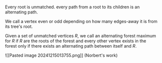 Every root is unmatched. every path from a root to its children is an alternating path.

We call a vertex even or odd depending on how many edges-away it is from its tree's root.

Given a set of unmatched vertices $R$, we call an alternating forest maximum for $R$ if $R$ are the roots of the forest and every other vertex exists in the forest only if there exists an alternating path between itself and $R$. 

![[Pasted image 20241215013755.png]]
(Norbert's work)

